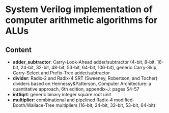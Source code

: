 # System Verilog implementation of computer arithmetic algorithms for ALUs
## Content
* **adder_subtractor**: Carry-Look-Ahead adder/subtractor (4-bit, 8-bit, 16-bit, 24-bit, 32-bit,  48-bit, 53-bit, 64-bit, 106-bit), generic Carry-Skip, Carry-Select and Prefix-Tree adder/subtractor
* **divider**: Radix-2 and Radix-4 SRT (Sweeney, Robertson, and Tocher) dividers based on Hennessy&Patterson, Computer Architecture: a quantitative approach, 6th edition, appendix-J: pages 54-57
* **intSqrt**: generic binary integer square root unit
* **multiplier**: combinational and pipelined Radix-4 modified-Booth/Wallace-Tree multipliers (16-bit, 24-bit, 32-bit, 53-bit, 64-bit) 
